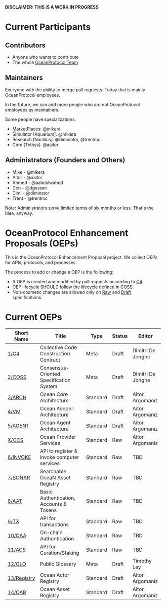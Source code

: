 **DISCLAIMER: THIS IS A WORK IN PROGRESS**

# Current Participants

## Contributors

- Anyone who wants to contribute
- The whole [OceanProtocol Team](https://github.com/orgs/oceanprotocol/people)

## Maintainers

Everyone with the ability to merge pull requests. Today that is mainly OceanProtocol employees.

In the future, we can add more people who are not OceanProtocol employees as maintainers.

Some people have specializations:

- MarketPlaces: @mikera
- Simulator [Aquarium]: @mikera
- Research [Nautilus]: @diminator, @trentmc
- Core [Tethys]: @aaitor

## Administrators (Founders and Others)

- Mike - @mikera
- Aitor - @aaitor
- Ahmed - @aabdulwahed
- Don - @dgossen
- Dimi - @diminator
- Trent - @trentmc

Note: Administrators serve limited terms of six months or less. That's the idea, anyway.

# OceanProtocol Enhancement Proposals (OEPs)

This is the OceanProtocol Enhancement Proposal project. We collect OEPs for APIs, protocols, and processes.

The process to add or change a OEP is the following:
- A OEP is created and modified by pull requests according to [C4](./1).
- OEP lifecycle SHOULD follow the lifecycle defined in [COSS](./2).
- Non-cosmetic changes are allowed only on [Raw](./2#raw-oeps) and [Draft](./2#draft-oeps) specifications.

# Current OEPs

Short Name    | Title                                                        | Type     | Status     | Editor
--------------|--------------------------------------------------------------|----------|------------|-------
[1/C4](1)     | Collective Code Construction Contract                        | Meta     | Draft      | Dimitri De Jonghe
[2/COSS](2)   | Consensus-Oriented Specification System                      | Meta     | Draft      | Dimitri De Jonghe
[3/ARCH](3)   | Ocean Core Architecture                                     | Standard     | Draft      | Aitor Argomaniz
[4/VM](4)   | Ocean Keeper Architecture                                    | Standard     | Draft      | Aitor Argomaniz
[5/AGENT](5)   | Ocean Agent Architecture                                     | Standard     | Draft      | Aitor Argomaniz
[X/OCS](X)   | Ocean Provider Services                      | Standard     | Raw      | Aitor Argomaniz
[6/INVOKE](6)   | API to register & invoke computer services                      | Standard     | Raw      | TBD
[7/SONAR](7)   | Searchable OceaN Asset Registry                      | Standard     | Raw      | TBD
[8/AAT](8)   | Basic Authentication, Accounts & Tokens                      | Standard     | Raw      | TBD
[9/TX](9)   | API for transactions                      | Standard     | Raw      | TBD
[10/OAA](10)   | On-chain Authentication                       | Standard     | Raw      | TBD
[11/ACS](11)   | API for Curation/Staking                      | Standard     | Raw      | TBD
[12/GLO](12)   | Public Glossary                      | Meta     | Draft      | Timothy Ley
[13/Registry](13)   | Ocean Actor Registry                                     | Standard     | Draft      | Aitor Argomaniz
[14/OAR](4)   | Ocean Asset Registry                      | Standard     | Draft      | Aitor Argomaniz